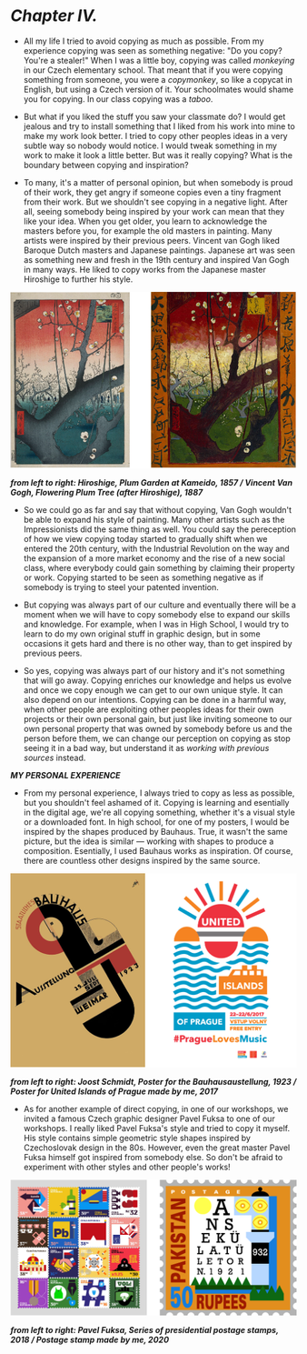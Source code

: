 # *Chapter IV.*

* All my life I tried to avoid copying as much as possible. From my experience copying was seen as something negative: "Do you copy? You're a stealer!"  When I was a little boy, copying was called *monkeying* in our Czech elementary school. That meant that if you were copying something from someone, you were a *copymonkey*, so like a copycat in English, but using a Czech version of it. Your schoolmates would shame you for copying. In our class copying was a *taboo*.

* But what if you liked the stuff you saw your classmate do? I would get jealous and try to install something that I liked from his work into mine to make my work look better. I tried to copy other peoples ideas in a very subtle way so nobody would notice. I would tweak something in my work to make it look a little better. But was it really copying? What is the boundary between copying and inspiration? 

* To many, it's a matter of personal opinion, but when somebody is proud of their work, they get angry if someone copies even a tiny fragment from their work. But we shouldn't see copying in a negative light. After all, seeing somebody being inspired by your work can mean that they like your idea. When you get older, you learn to acknowledge the masters before you, for example the old masters in painting. Many artists were inspired by their previous peers. Vincent van Gogh liked Baroque Dutch masters and Japanese paintings. Japanese art was seen as something new and fresh in the 19th century and inspired Van Gogh in many ways. He liked to copy works from the Japanese master Hiroshige to further his style. 

![](fig-0-0.png.PNG)

***from left to right: Hiroshige, Plum Garden at Kameido, 1857 / Vincent Van Gogh, Flowering Plum Tree (after Hiroshige), 1887***

* So we could go as far and say that without copying, Van Gogh wouldn't be able to expand his style of painting. Many other artists such as the Impressionists did the same thing as well. You could say the pereception of how we view copying today started to gradually shift when we entered the 20th century, with the Industrial Revolution on the way and the expansion of a more market economy and the rise of a new social class, where everybody could gain something by claiming their property or work. Copying started to be seen as something negative as if somebody is trying to steel your patented invention.

* But copying was always part of our culture and eventually there will be a moment when we will have to copy somebody else to expand our skills and knowledge. For example, when I was in High School, I would try to learn to do my own original stuff in graphic design, but in some occasions it gets hard and there is no other way, than to get inspired by previous peers.

* So yes, copying was always part of our history and it's not something that will go away. Copying enriches our knowledge and helps us evolve and once we copy enough we can get to our own unique style. It can also depend on our intentions. Copying can be done in a harmful way, when other people are exploiting other peoples ideas for their own projects or their own personal gain, but just like inviting someone to our own personal property that was owned by somebody before us and the person before them, we can change our perception on copying as stop seeing it in a bad way, but understand it as *working with previous sources* instead.

***MY PERSONAL EXPERIENCE***

* From my personal experience, I always tried to copy as less as possible, but you shouldn't feel ashamed of it. Copying is learning and esentially in the digital age, we're all copying something, whether it's a visual style or a downloaded font. In high school, for one of my posters, I would be inspired by the shapes produced by Bauhaus. True, it wasn't the same picture, but the idea is similar — working with shapes to produce a composition. Esentially, I used Bauhaus works as inspiration. Of course, there are countless other designs inspired by the same source.

![](fig-0-2.png)

***from left to right: Joost Schmidt, Poster for the Bauhausaustellung, 1923 / Poster for United Islands of Prague made by me, 2017***

* As for another example of direct copying, in one of our workshops, we invited a famous Czech graphic designer Pavel Fuksa to one of our workshops. I really liked Pavel Fuksa's style and tried to copy it myself. His style contains simple geometric style shapes inspired by Czechoslovak design in the 80s. However, even the great master Pavel Fuksa himself got inspired from somebody else. So don't be afraid to experiment with other styles and other people's works!

![](fig-0-1.png)

***from left to right: Pavel Fuksa, Series of presidential postage stamps, 2018 / Postage stamp made by me, 2020***
